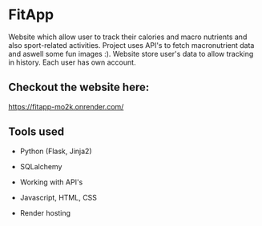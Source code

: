 # FitApp

Website which allow user to track their calories and macro nutrients and also sport-related activities. Project uses API's to fetch macronutrient data and aswell some fun images :). Website store user's data to allow tracking in history. Each user has own account.


## Checkout the website here:

https://fitapp-mo2k.onrender.com/


## Tools used
- Python (Flask, Jinja2)
- SQLalchemy
- Working with API's
- Javascript, HTML, CSS

- Render hosting